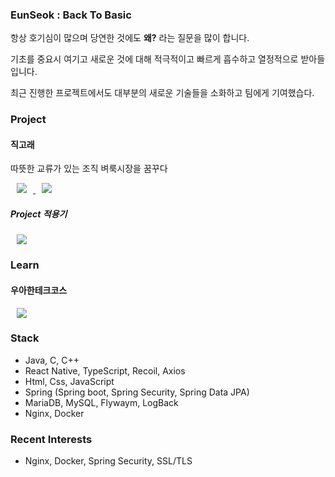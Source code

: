 ### EunSeok : Back To Basic

항상 호기심이 많으며 당연한 것에도 **왜?** 라는 질문을 많이 합니다.

기초를 중요시 여기고 새로운 것에 대해 적극적이고 빠르게 흡수하고 열정적으로 받아들입니다. 

최근 진행한 프로젝트에서도 대부분의 새로운 기술들을 소화하고 팀에게 기여했습다.

### Project

#### 직고래

따뜻한 교류가 있는 조직 벼룩시장을 꿈꾸다

<a href="https://github.com/woowacourse-teams/2020-seller-lee-company">
    <img 
        src="http://img.shields.io/badge/-Github Repo-black?style=flat&logo=Github&link=https://github.com/woowacourse-teams/2020-seller-lee-company"
        style="height : auto; margin-left : 10px; margin-right : 10px;"/>
</a>
<a href="https://sites.google.com/woowahan.com/wooteco-demo/직고래">
    <img 
        src="http://img.shields.io/badge/-🐳 Demo site-blue?style=flat&link=https://sites.google.com/woowahan.com/wooteco-demo/직고래/"
        style="height : auto; margin-left : 10px; margin-right : 10px;"/>
</a>

##### Project 적용기 
<a href="https://github.com/woowacourse-teams/2020-seller-lee-company">
    <img 
        src="http://img.shields.io/badge/-Github Repo-black?style=flat&logo=Github&link=https://github.com/woowacourse-teams/2020-seller-lee-company"
        style="height : auto; margin-left : 10px; margin-right : 10px;"/>
</a>

### Learn

#### 우아한테크코스
<a href="https://github.com/woowacourse-teams/2020-seller-lee-company">
    <img 
        src="http://img.shields.io/badge/-Github Repo-black?style=flat&logo=Github&link=https://github.com/woowacourse-teams/2020-seller-lee-company"
        style="height : auto; margin-left : 10px; margin-right : 10px;"/>
</a>

### Stack
- Java, C, C++
- React Native, TypeScript, Recoil, Axios
- Html, Css, JavaScript
- Spring (Spring boot, Spring Security, Spring Data JPA)
- MariaDB, MySQL, Flywaym, LogBack
- Nginx, Docker

### Recent Interests
- Nginx, Docker, Spring Security, SSL/TLS

<!--
**joseph415/joseph415** is a ✨ _special_ ✨ repository because its `README.md` (this file) appears on your GitHub profile.

Here are some ideas to get you started:

- 🔭 I’m currently working on ...
- 🌱 I’m currently learning ...
- 👯 I’m looking to collaborate on ...
- 🤔 I’m looking for help with ...
- 💬 Ask me about ...
- 📫 How to reach me: ...
- 😄 Pronouns: ...
- ⚡ Fun fact: ...
-->
